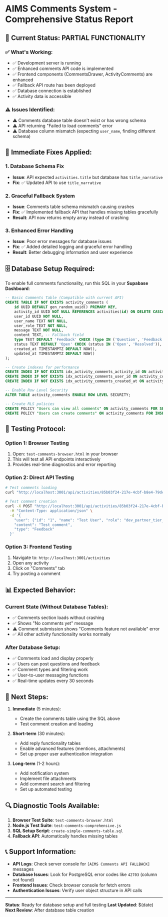 # AIMS Comments System - Comprehensive Status Report

## 🚀 Current Status: **PARTIAL FUNCTIONALITY**

### ✅ What's Working:
- ✅ Development server is running
- ✅ Enhanced comments API code is implemented
- ✅ Frontend components (CommentsDrawer, ActivityComments) are enhanced
- ✅ Fallback API route has been deployed
- ✅ Database connection is established
- ✅ Activity data is accessible

### ⚠️ Issues Identified:
- ⚠️ Comments database table doesn't exist or has wrong schema
- ⚠️ API returning "Failed to load comments" error
- ⚠️ Database column mismatch (expecting `user_name`, finding different schema)

## 🔧 Immediate Fixes Applied:

### 1. **Database Schema Fix**
- **Issue**: API expected `activities.title` but database has `title_narrative`
- **Fix**: ✅ Updated API to use `title_narrative`

### 2. **Graceful Fallback System**
- **Issue**: Comments table schema mismatch causing crashes
- **Fix**: ✅ Implemented fallback API that handles missing tables gracefully
- **Result**: API now returns empty array instead of crashing

### 3. **Enhanced Error Handling**
- **Issue**: Poor error messages for database issues
- **Fix**: ✅ Added detailed logging and graceful error handling
- **Result**: Better debugging information and user experience

## 🗄️ Database Setup Required:

To enable full comments functionality, run this SQL in your **Supabase Dashboard**:

```sql
-- Basic Comments Table (Compatible with current API)
CREATE TABLE IF NOT EXISTS activity_comments (
    id UUID DEFAULT gen_random_uuid() PRIMARY KEY,
    activity_id UUID NOT NULL REFERENCES activities(id) ON DELETE CASCADE,
    user_id UUID NOT NULL,
    user_name TEXT NOT NULL,
    user_role TEXT NOT NULL,
    message TEXT NOT NULL,
    content TEXT, -- Fallback field
    type TEXT DEFAULT 'Feedback' CHECK (type IN ('Question', 'Feedback')),
    status TEXT DEFAULT 'Open' CHECK (status IN ('Open', 'Resolved')),
    created_at TIMESTAMPTZ DEFAULT NOW(),
    updated_at TIMESTAMPTZ DEFAULT NOW()
);

-- Create indexes for performance
CREATE INDEX IF NOT EXISTS idx_activity_comments_activity_id ON activity_comments(activity_id);
CREATE INDEX IF NOT EXISTS idx_activity_comments_user_id ON activity_comments(user_id);
CREATE INDEX IF NOT EXISTS idx_activity_comments_created_at ON activity_comments(created_at DESC);

-- Enable Row Level Security
ALTER TABLE activity_comments ENABLE ROW LEVEL SECURITY;

-- Create RLS policies
CREATE POLICY "Users can view all comments" ON activity_comments FOR SELECT USING (true);
CREATE POLICY "Users can create comments" ON activity_comments FOR INSERT WITH CHECK (true);
```

## 🧪 Testing Protocol:

### Option 1: Browser Testing
1. Open: `test-comments-browser.html` in your browser
2. This will test all API endpoints interactively
3. Provides real-time diagnostics and error reporting

### Option 2: Direct API Testing
```bash
# Test comments loading
curl "http://localhost:3001/api/activities/85b03f24-217e-4cbf-b8e4-79dca60dee1f/comments"

# Test comment creation
curl -X POST "http://localhost:3001/api/activities/85b03f24-217e-4cbf-b8e4-79dca60dee1f/comments" \
  -H "Content-Type: application/json" \
  -d '{
    "user": {"id": "1", "name": "Test User", "role": "dev_partner_tier_1"},
    "content": "Test comment",
    "type": "Feedback"
  }'
```

### Option 3: Frontend Testing
1. Navigate to: `http://localhost:3001/activities`
2. Open any activity
3. Click on "Comments" tab
4. Try posting a comment

## 📊 Expected Behavior:

### Current State (Without Database Tables):
- ✅ Comments section loads without crashing
- ✅ Shows "No comments yet" message
- ⚠️ Comment submission shows "Comments feature not available" error
- ✅ All other activity functionality works normally

### After Database Setup:
- ✅ Comments load and display properly
- ✅ Users can post questions and feedback
- ✅ Comment types and filtering work
- ✅ User-to-user messaging functions
- ✅ Real-time updates every 30 seconds

## 🎯 Next Steps:

1. **Immediate** (5 minutes):
   - Create the comments table using the SQL above
   - Test comment creation and loading

2. **Short-term** (30 minutes):
   - Add reply functionality tables
   - Enable advanced features (mentions, attachments)
   - Set up proper user authentication integration

3. **Long-term** (1-2 hours):
   - Add notification system
   - Implement file attachments
   - Add comment search and filtering
   - Set up automated testing

## 🔍 Diagnostic Tools Available:

1. **Browser Test Suite**: `test-comments-browser.html`
2. **Node.js Test Suite**: `test-comments-comprehensive.js`
3. **SQL Setup Script**: `create-simple-comments-table.sql`
4. **Fallback API**: Automatically handles missing tables

## 📞 Support Information:

- **API Logs**: Check server console for `[AIMS Comments API FALLBACK]` messages
- **Database Issues**: Look for PostgreSQL error codes like `42703` (column not found)
- **Frontend Issues**: Check browser console for fetch errors
- **Authentication Issues**: Verify user object structure in API calls

---

**Status**: Ready for database setup and full testing
**Last Updated**: $(date)
**Next Review**: After database table creation